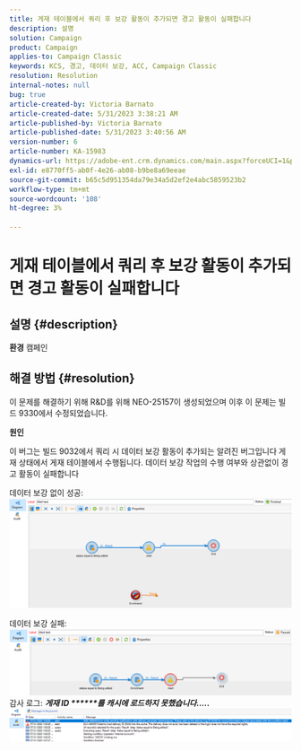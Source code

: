 ```yaml
---
title: 게재 테이블에서 쿼리 후 보강 활동이 추가되면 경고 활동이 실패합니다
description: 설명
solution: Campaign
product: Campaign
applies-to: Campaign Classic
keywords: KCS, 경고, 데이터 보강, ACC, Campaign Classic
resolution: Resolution
internal-notes: null
bug: true
article-created-by: Victoria Barnato
article-created-date: 5/31/2023 3:38:21 AM
article-published-by: Victoria Barnato
article-published-date: 5/31/2023 3:40:56 AM
version-number: 6
article-number: KA-15983
dynamics-url: https://adobe-ent.crm.dynamics.com/main.aspx?forceUCI=1&pagetype=entityrecord&etn=knowledgearticle&id=409b9291-64ff-ed11-8f6e-6045bd006149
exl-id: e8770ff5-ab0f-4e26-ab08-b9be8a69eeae
source-git-commit: b65c5d951354da79e34a5d2ef2e4abc5859523b2
workflow-type: tm+mt
source-wordcount: '108'
ht-degree: 3%

---
```


# 게재 테이블에서 쿼리 후 보강 활동이 추가되면 경고 활동이 실패합니다

## 설명 {#description}

<b>환경</b>
캠페인


## 해결 방법 {#resolution}


이 문제를 해결하기 위해 R&amp;D를 위해 NEO-25157이 생성되었으며 이후 이 문제는 빌드 9330에서 수정되었습니다.

<b>원인</b>


이 버그는 빌드 9032에서 쿼리 시 데이터 보강 활동이 추가되는 알려진 버그입니다<b> </b>게재 상태에서 게재 테이블에서 수행됩니다. 데이터 보강 작업의 수행 여부와 상관없이 경고 활동이 실패합니다

데이터 보강 없이 성공:
![](assets/ab975c07-d043-ed11-bba2-0022480868ff.png)

데이터 보강 실패:
![](assets/ad975c07-d043-ed11-bba2-0022480868ff.png)
감사 로그: <b>*게재 ID \*\*\*\*\*\*를 캐시에 로드하지 못했습니다.....</b>*
![](assets/ac975c07-d043-ed11-bba2-0022480868ff.png)
